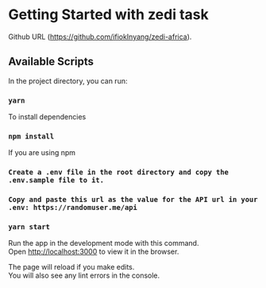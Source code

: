 # Getting Started with zedi task

Github URL (https://github.com/ifiokInyang/zedi-africa).

## Available Scripts

In the project directory, you can run:

### `yarn`

To install dependencies

### `npm install`

If you are using npm

### `Create a .env file in the root directory and copy the .env.sample file to it.`

### `Copy and paste this url as the value for the API url in your .env: https://randomuser.me/api`
### `yarn start`

Run the app in the development mode with this command.\
Open [http://localhost:3000](http://localhost:3000) to view it in the browser.

The page will reload if you make edits.\
You will also see any lint errors in the console.
